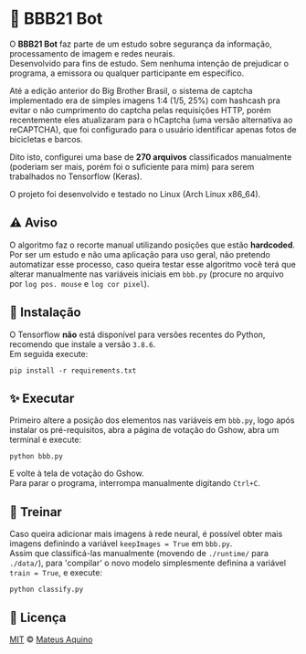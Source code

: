 # 🌱 BBB21 Bot
O **BBB21 Bot** faz parte de um estudo sobre segurança da informação, processamento de imagem e redes neurais.  
Desenvolvido para fins de estudo. Sem nenhuma intenção de prejudicar o programa, a emissora ou qualquer participante em específico.  

Até a edição anterior do Big Brother Brasil, o sistema de captcha implementado era de simples imagens 1:4 (1/5, 25%) com hashcash pra evitar o não cumprimento do captcha pelas requisições HTTP, porém recentemente eles atualizaram para o hCaptcha (uma versão alternativa ao reCAPTCHA), que foi configurado para o usuário identificar apenas fotos de bicicletas e barcos.  

Dito isto, configurei uma base de **270 arquivos** classificados manualmente (poderiam ser mais, porém foi o suficiente para mim) para serem trabalhados no Tensorflow (Keras).  

O projeto foi desenvolvido e testado no Linux (Arch Linux x86_64).
## ⚠️ Aviso
O algoritmo faz o recorte manual utilizando posições que estão **hardcoded**.  
Por ser um estudo e não uma aplicação para uso geral, não pretendo automatizar esse processo, caso queira testar esse algoritmo você terá que alterar manualmente nas variáveis iniciais em `bbb.py` (procure no arquivo por `log pos. mouse` e `log cor pixel`).

## 🚀 Instalação
O Tensorflow **não** está disponível para versões recentes do Python, recomendo que instale a versão `3.8.6`.  
Em seguida execute:

    pip install -r requirements.txt

## ✨ Executar
Primeiro altere a posição dos elementos nas variáveis em `bbb.py`, logo após instalar os pré-requisitos, abra a página de votação do Gshow, abra um terminal e execute:

    python bbb.py

E volte à tela de votação do Gshow.  
Para parar o programa, interrompa manualmente digitando `Ctrl+C`.

## 🧠 Treinar
Caso queira adicionar mais imagens à rede neural, é possível obter mais imagens definindo a variável `keepImages = True` em `bbb.py`.  
Assim que classificá-las manualmente (movendo de `./runtime/` para `./data/`), para 'compilar' o novo modelo simplesmente definina a variável `train = True`, e execute:

    python classify.py


## 📜 Licença

[MIT](./LICENSE) &copy; [Mateus Aquino](https://www.linkedin.com/in/mateusaquino/)
